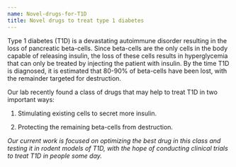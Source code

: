 ```yaml
---
name: Novel-drugs-for-T1D
title: Novel drugs to treat type 1 diabetes
---
```



Type 1 diabetes (T1D) is a devastating autoimmune disorder resulting in the loss of pancreatic beta-cells. Since beta-cells are the only cells in the body capable of releasing insulin, the loss of these cells results in hyperglycemia that can only be treated by injecting the patient with insulin. By the time T1D is diagnosed, it is estimated that 80-90% of beta-cells have been lost, with the remainder targeted for destruction.&nbsp;

Our lab recently found a class of drugs that may help to treat T1D in two important ways:

1. Stimulating existing cells to secret more insulin.

2. Protecting the remaining beta-cells from destruction.&nbsp;

*Our current work is focused on optimizing the best drug in this class and testing it in rodent models of T1D, with the hope of conducting clinical trials to treat T1D in people some day. &nbsp;*